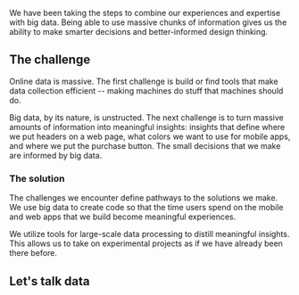 We have been taking the steps to combine our experiences and expertise with big data. Being able to use massive chunks of information gives us the ability to make smarter decisions and better-informed design thinking. 


## The challenge

Online data is massive. The first challenge is build or find tools that make data collection efficient -- making machines do stuff that machines should do. 

Big data, by its nature, is unstructed. The next challenge is to turn massive amounts of information into meaningful insights: insights that define where we put headers on a web page, what colors we want to use for mobile apps, and where we put the purchase button. The small decisions that we make are informed by big data. 

### The solution

The challenges we encounter define pathways to the solutions we make. We use big data to create code so that the time users spend on the mobile and web apps that we build become meaningful experiences. 

We utilize tools for large-scale data processing to distill meaningful insights. This allows us to take on experimental projects as if we have already been there before. 

## Let's talk data


